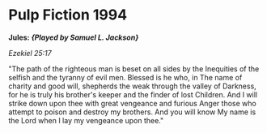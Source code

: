 
# Pulp Fiction 1994

**Jules: *{Played by Samuel L. Jackson}***

*Ezekiel 25:17* 

"The path of the righteous man is beset on all sides by the
Inequities of the selfish and the tyranny of evil men. Blessed is he who, in
The name of charity and good will, shepherds the weak through the valley of
Darkness, for he is truly his brother's keeper and the finder of lost
Children. And I will strike down upon thee with great vengeance and furious
Anger those who attempt to poison and destroy my brothers. And you will know
My name is the Lord when I lay my vengeance upon thee."